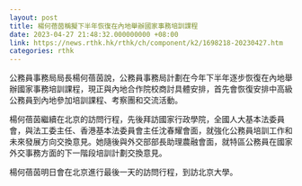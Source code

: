 ```yaml
---
layout: post
title: 楊何蓓茵稱擬下半年恢復在內地舉辦國家事務培訓課程
date: 2023-04-27 21:48:32.000000000 +08:00
link: https://news.rthk.hk/rthk/ch/component/k2/1698218-20230427.htm
categories: rthk
---
```


公務員事務局局長楊何蓓茵說，公務員事務局計劃在今年下半年逐步恢復在內地舉辦國家事務培訓課程，現正與內地合作院校商討具體安排，首先會恢復安排中高級公務員到內地參加培訓課程、考察團和交流活動。

楊何蓓茵繼續在北京的訪問行程，先後拜訪國家行政學院，全國人大基本法委員會，與法工委主任、香港基本法委員會主任沈春耀會面，就強化公務員培訓工作和未來發展方向交換意見。她隨後與外交部部長助理農融會面，就特區公務員在國家外交事務方面的下一階段培訓計劃交換意見。

楊何蓓茵明日會在北京進行最後一天的訪問行程，到訪北京大學。
